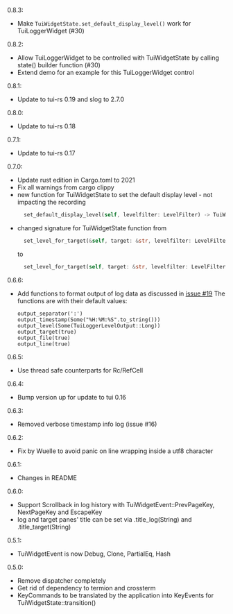 0.8.3:
- Make `TuiWidgetState.set_default_display_level()` work for TuiLoggerWidget (#30)

0.8.2:
- Allow TuiLoggerWidget to be controlled with TuiWidgetState by calling state() builder function (#30)
- Extend demo for an example for this TuiLoggerWidget control

0.8.1:
- Update to tui-rs 0.19 and slog to 2.7.0

0.8.0:
- Update to tui-rs 0.18

0.7.1:
- Update to tui-rs 0.17

0.7.0:
- Update rust edition in Cargo.toml to 2021
- Fix all warnings from cargo clippy
- new function for TuiWidgetState to set the default display level - not impacting the recording
  ```rust
    set_default_display_level(self, levelfilter: LevelFilter) -> TuiWidgetState
- changed signature for TuiWidgetState function from
  ```rust
    set_level_for_target(&self, target: &str, levelfilter: LevelFilter) -> &TuiWidgetState
  ```
  to
  ```rust
    set_level_for_target(self, target: &str, levelfilter: LevelFilter) -> TuiWidgetState
  ```


0.6.6:
- Add functions to format output of log data as discussed in [issue #19](https://github.com/gin66/tui-logger/issues/19)
  The functions are with their default values:
  ```
  output_separator(':')
  output_timestamp(Some("%H:%M:%S".to_string()))
  output_level(Some(TuiLoggerLevelOutput::Long))
  output_target(true)
  output_file(true)
  output_line(true)
  ```

0.6.5:
- Use thread safe counterparts for Rc/RefCell

0.6.4:
- Bump version up for update to tui 0.16

0.6.3:
- Removed verbose timestamp info log (issue #16)

0.6.2:
- Fix by Wuelle to avoid panic on line wrapping inside a utf8 character

0.6.1:
- Changes in README

0.6.0:
- Support Scrollback in log history with TuiWidgetEvent::PrevPageKey, NextPageKey and EscapeKey
- log and target panes' title can be set via .title_log(String) and .title_target(String)

0.5.1:
- TuiWidgetEvent is now Debug, Clone, PartialEq, Hash

0.5.0:
- Remove dispatcher completely
- Get rid of dependency to termion and crossterm
- KeyCommands to be translated by the application into KeyEvents for TuiWidgetState::transition()
